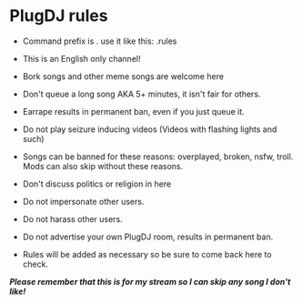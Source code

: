 # PlugDJ rules

* Command prefix is . use it like this: .rules

* This is an English only channel! 

* Bork songs and other meme songs are welcome here

* Don't queue a long song AKA 5+ minutes, it isn't fair for others.

* Earrape results in permanent ban, even if you just queue it. 

* Do not play seizure inducing videos (Videos with flashing lights and such) 

* Songs can be banned for these reasons: overplayed, broken, nsfw, troll. Mods can also skip without these reasons.

* Don't discuss politics or religion in here 

* Do not impersonate other users. 

* Do not harass other users. 

* Do not advertise your own PlugDJ room, results in permanent ban. 

* Rules will be added as necessary so be sure to come back here to check.

__*Please remember that this is for my stream so I can skip any song I don't like!*__
